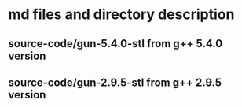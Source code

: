 # md files and directory description
## source-code/gun-5.4.0-stl from g++ 5.4.0 version
## source-code/gun-2.9.5-stl from g++ 2.9.5 version
